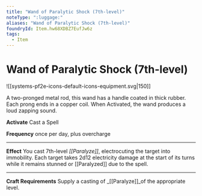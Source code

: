```yaml
---
title: "Wand of Paralytic Shock (7th-level)"
noteType: ":luggage:"
aliases: "Wand of Paralytic Shock (7th-level)"
foundryId: Item.hw68XDBZ7EufJw6z
tags:
  - Item
---
```


# Wand of Paralytic Shock (7th-level)
![[systems-pf2e-icons-default-icons-equipment.svg|150]]

A two-pronged metal rod, this wand has a handle coated in thick rubber. Each prong ends in a copper coil. When Activated, the wand produces a loud zapping sound.

**Activate** Cast a Spell

**Frequency** once per day, plus overcharge

* * *

**Effect** You cast 7th-level _[[Paralyze]]_, electrocuting the target into immobility. Each target takes 2d12 electricity damage at the start of its turns while it remains stunned or [[Paralyzed]] due to the spell.

* * *

**Craft Requirements** Supply a casting of _[[Paralyze]]_of the appropriate level.
